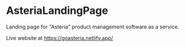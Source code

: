 # AsteriaLandingPage
Landing page for "Asteria" product management software as a service.


Live website at https://goasteria.netlify.app/
